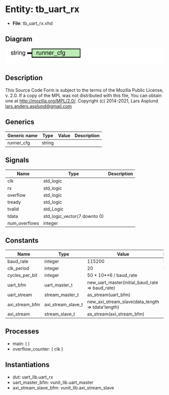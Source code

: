 # Entity: tb_uart_rx

- **File**: tb_uart_rx.vhd
## Diagram

![Diagram](tb_uart_rx.svg "Diagram")
## Description

This Source Code Form is subject to the terms of the Mozilla Public
License, v. 2.0. If a copy of the MPL was not distributed with this file,
You can obtain one at http://mozilla.org/MPL/2.0/.
Copyright (c) 2014-2021, Lars Asplund lars.anders.asplund@gmail.com
## Generics

| Generic name | Type   | Value | Description |
| ------------ | ------ | ----- | ----------- |
| runner_cfg   | string |       |             |
## Signals

| Name          | Type                         | Description |
| ------------- | ---------------------------- | ----------- |
| clk           | std_logic                    |             |
| rx            | std_logic                    |             |
| overflow      | std_logic                    |             |
| tready        | std_logic                    |             |
| tvalid        | std_Logic                    |             |
| tdata         | std_logic_vector(7 downto 0) |             |
| num_overflows | integer                      |             |
## Constants

| Name           | Type               | Value                                              | Description |
| -------------- | ------------------ | -------------------------------------------------- | ----------- |
| baud_rate      | integer            |  115200                                            | bits / s    |
| clk_period     | integer            |  20                                                | ns          |
| cycles_per_bit | integer            |  50 * 10**6 / baud_rate                            |             |
| uart_bfm       | uart_master_t      |  new_uart_master(initial_baud_rate => baud_rate)   |             |
| uart_stream    | stream_master_t    |  as_stream(uart_bfm)                               |             |
| axi_stream_bfm | axi_stream_slave_t |  new_axi_stream_slave(data_length => tdata'length) |             |
| axi_stream     | stream_slave_t     |  as_stream(axi_stream_bfm)                         |             |
## Processes
- main: (  )
- overflow_counter: ( clk )
## Instantiations

- dut: uart_lib.uart_rx
- uart_master_bfm: vunit_lib.uart_master
- axi_stream_slave_bfm: vunit_lib.axi_stream_slave
